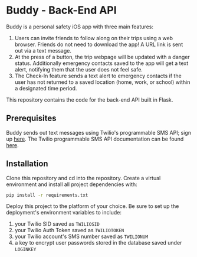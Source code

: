 # Buddy - Back-End API

Buddy is a personal safety iOS app with three main features:
1. Users can invite friends to follow along on their trips using a web browser. Friends do not need to download the app! A URL link is sent out via a text message.
2. At the press of a button, the trip webpage will be updated with a danger status. Additionally emergency contacts saved to the app will get a text alert, notifying them that the user does not feel safe. 
3. The Check-In feature sends a text alert to emergency contacts if the user has not returned to a saved location (home, work, or school) within a designated time period. 

This repository contains the code for the back-end API built in Flask.

## Prerequisites
Buddy sends out text messages using Twilio's programmable SMS API; sign up [here](https://www.twilio.com/sms). The Twilio programmable SMS API documentation can be found [here](https://www.twilio.com/docs/sms).

## Installation
Clone this repository and cd into the repository. Create a virtual environment and install all project dependencies with:

```sh
pip install -r requirements.txt
```

Deploy this project to the platform of your choice. Be sure to set up the deployment's environment variables to include:
1. your Twilio SID saved as ```TWILIOSID```
2. your Twilio Auth Token saved as ```TWILIOTOKEN```
3. your Twilio account's SMS number saved as ```TWILIONUM```
4. a key to encrypt user passwords stored in the database saved under ```LOGINKEY```

